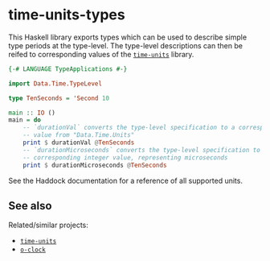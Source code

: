 # time-units-types

This Haskell library exports types which can be used to describe simple type periods at the type-level. The type-level descriptions can then be reifed to corresponding values of the [`time-units`](https://hackage.haskell.org/package/time-units) library.

```haskell
{-# LANGUAGE TypeApplications #-}

import Data.Time.TypeLevel

type TenSeconds = 'Second 10

main :: IO ()
main = do
    -- `durationVal` converts the type-level specification to a corresponding
    -- value from "Data.Time.Units"
    print $ durationVal @TenSeconds
    -- `durationMicroseconds` converts the type-level specification to a
    -- corresponding integer value, representing microseconds
    print $ durationMicroseconds @TenSeconds
```

See the Haddock documentation for a reference of all supported units.

## See also

Related/similar projects:

- [`time-units`](https://hackage.haskell.org/package/time-units)
- [`o-clock`](https://hackage.haskell.org/package/o-clock)
